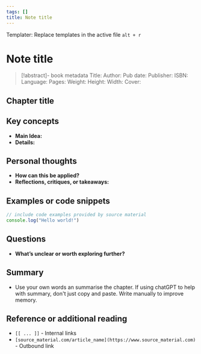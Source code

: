 ```yaml
---
tags: []
title: Note title
---
```


Templater: Replace templates in the active file `alt + r`

# Note title

>[!abstract]- book metadata
Title:
Author:
Pub date:
Publisher:
ISBN:
Language:
Pages:
Weight:
Height:
Width:
Cover:

## Chapter title

## Key concepts

- **Main Idea:**
- **Details:**

## Personal thoughts

- **How can this be applied?**
- **Reflections, critiques, or takeaways:**

## Examples or code snippets

```javascript
// include code examples provided by source material
console.log("Hello world!")
```

## Questions

- **What’s unclear or worth exploring further?**

## Summary

- Use your own words an summarise the chapter. If using chatGPT to help with summary, don't just copy and paste. Write manually to improve memory.

## Reference or additional reading

- `[[ ... ]]` - Internal links
- `[source_material.com/article_name](https://www.source_material.com)` - Outbound link
